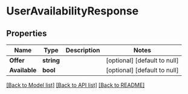 # UserAvailabilityResponse

## Properties
Name | Type | Description | Notes
------------ | ------------- | ------------- | -------------
**Offer** | **string** |  | [optional] [default to null]
**Available** | **bool** |  | [optional] [default to null]

[[Back to Model list]](../README.md#documentation-for-models) [[Back to API list]](../README.md#documentation-for-api-endpoints) [[Back to README]](../README.md)


